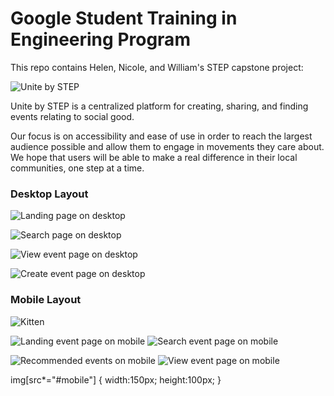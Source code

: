 # Google Student Training in Engineering Program

This repo contains Helen, Nicole, and William's STEP capstone project:

![Unite by STEP](https://github.com/googleinterns/step128-2020/blob/master/src/main/webapp/images/uniteLogo.png)

Unite by STEP is a centralized platform for creating, sharing, and finding events relating to social good.  

Our focus is on accessibility and ease of use in order to reach the largest audience possible and allow them to engage in movements they care about. We hope that users will be able to make a real difference in their local communities, one step at a time.


### Desktop Layout

![Landing page on desktop](/readme/home.gif)


![Search page on desktop](/readme/search.gif)


![View event page on desktop](/readme/view.gif)


![Create event page on desktop](/readme/create.gif)


### Mobile Layout

![Kitten](/readme/home-mobile.png#mobile)

![Landing event page on mobile](/readme/home-mobile.png)    ![Search event page on mobile](/readme/search-mobile.png)  

![Recommended events on mobile](/readme/recommend-mobile.png)    ![View event page on mobile](/readme/view-mobile.png)  

img[src*="#mobile"] {
   width:150px;
   height:100px;
}